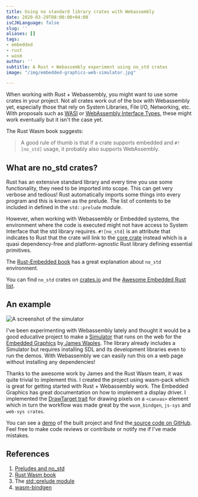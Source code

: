 ```yaml
---
title: Using no standard library crates with Webassembly
date: 2020-03-29T08:00:00+04:00
isCJKLanguage: false
slug: ''
aliases: []
tags:
- embedded
- rust
- wasm
author: ''
subtitle: A Rust + Webassembly experiment using no_std crates
image: "/img/embedded-graphics-web-simulator.jpg"

---
```

When working with Rust + Webassembly, you might want to use some crates in your project. Not all crates work out of the box with Webassembly yet, especially those that rely on System Libraries, File I/O, Networking, etc. With proposals such as [WASI](https://wasi.dev/ "WebAssembly System Interface") or [WebAssembly Interface Types](https://github.com/WebAssembly/interface-types/blob/master/proposals/interface-types/Explainer.md "WebAssembly Interface Types"), these might work eventually but it isn't the case yet.

The Rust Wasm book suggests:

> A good rule of thumb is that if a crate supports embedded and `#![no_std]` usage, it probably also supports WebAssembly.

## What are no_std crates?

Rust has an extensive standard library and every time you use some functionality, they need to be imported into scope. This can get very verbose and tedious! Rust automatically imports some things into every program and this is known as the prelude. The list of contents to be included in defined in the  `std::prelude` module.

However, when working with Webassembly or Embedded systems, the environment where the code is executed might not have access to System Interface that the std library requires. `#![no_std]` is an attribute that indicates to Rust that the crate will link to the [core crate](https://doc.rust-lang.org/stable/core/index.html "libcore") instead which is a quasi dependency-free and platform-agnostic Rust library defining essential primitives.

The [Rust-Embedded book](https://rust-embedded.github.io/book/intro/no-std.html) has a great explanation about `no_std` environment.

You can find `no_std` crates on [crates.io](https://crates.io/categories/no-std "no_std lib") and the [Awesome Embedded Rust list](https://github.com/rust-embedded/awesome-embedded-rust#no-std-crates).

## An example

![A screenshot of the simulator](/img/embedded-graphics-web-simulator.jpg "Embedded Graphics Web Simulator")

I've been experimenting with Webassembly lately and thought it would be a good educative project to make a [Simulator](https://docs.rs/embedded-graphics-simulator/0.2.0/embedded_graphics_simulator/) that runs on the web for the [Embedded Graphics](https://github.com/jamwaffles/embedded-graphics) by[ James Waples](https://twitter.com/jam_waffles). The library already includes a Simulator but requires installing SDL and its development libraries even to run the demos. With Webassembly we can easily run this on a web page without installing any dependencies! 

Thanks to the awesome work by James and the Rust Wasm team, it was quite trivial to implement this. I created the project using wasm-pack which is great for getting started with Rust + Webassembly work. The Embedded Graphics has great documentation on how to implement a display driver. I implemented the [DrawTarget trait](https://docs.rs/embedded-graphics/0.6.0/embedded_graphics/prelude/trait.DrawTarget.html) for drawing pixels on a `<canvas>` element which in turn the workflow was made great by the `wasm_bindgen`, `js-sys` and `web-sys crates`. 

You can see a [demo](https://rahul-thakoor.github.io/embedded-graphics-web-simulator/) of the built project and find the[ source code on GitHub](https://github.com/rahul-thakoor/embedded-graphics-web-simulator). Feel free to make code reviews or contribute or notify me if I've made mistakes. 

## References

1. [Preludes and no_std](https://doc.rust-lang.org/stable/reference/crates-and-source-files.html?highlight=std#preludes-and-no_std)
2. [Rust Wasm book](https://rustwasm.github.io/docs/book/)
3. The [std::prelude module](https://doc.rust-lang.org/stable/std/prelude/index.html)
4. [wasm-bindgen](https://rustwasm.github.io/docs/wasm-bindgen/)
